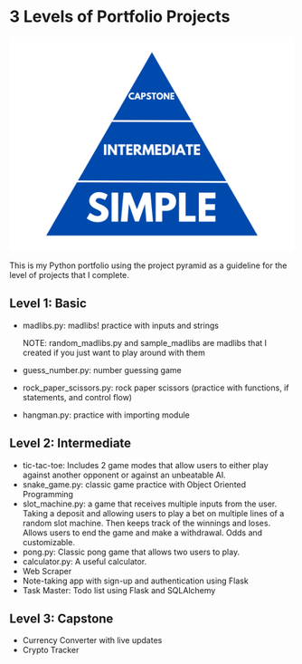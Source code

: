 # 3 Levels of Portfolio Projects
![project pyramid](three-levels-pyramid.png)

This is my Python portfolio using the project pyramid as a guideline for the level of projects that I complete. 

## Level 1: Basic
- madlibs.py: madlibs! practice with inputs and strings

    NOTE: random_madlibs.py and sample_madlibs are madlibs that I created if you just want to play around with them
- guess_number.py: number guessing game
- rock_paper_scissors.py: rock paper scissors (practice with functions, if statements, and control flow)
- hangman.py: practice with importing module


## Level 2: Intermediate
- tic-tac-toe: Includes 2 game modes that allow users to either play against another opponent or against an unbeatable AI.
- snake_game.py: classic game practice with Object Oriented Programming
- slot_machine.py: a game that receives multiple inputs from the user. Taking a deposit and allowing users to play a bet on multiple lines of a random slot machine. Then keeps track of the winnings and loses. Allows users to end the game and make a withdrawal. Odds and customizable. 
- pong.py: Classic pong game that allows two users to play. 
- calculator.py: A useful calculator. 
- Web Scraper
- Note-taking app with sign-up and authentication using Flask
- Task Master: Todo list using Flask and SQLAlchemy


## Level 3: Capstone
- Currency Converter with live updates
- Crypto Tracker
